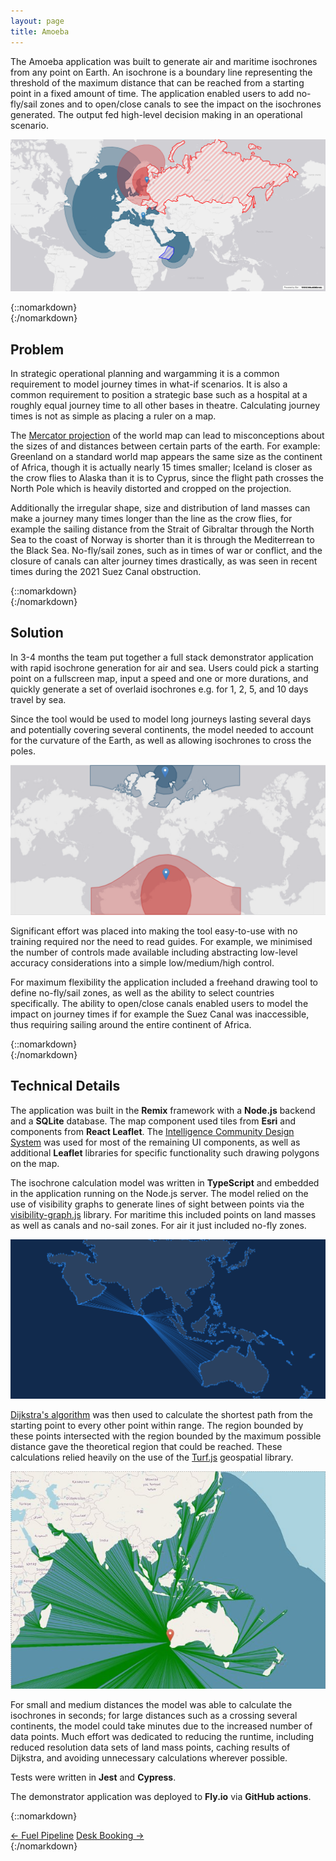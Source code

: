 ```yaml
---
layout: page
title: Amoeba
---
```


The Amoeba application was built to generate air and maritime isochrones from any point on Earth. An isochrone is a boundary line representing the threshold of the maximum distance that can be reached from a starting point in a fixed amount of time. The application enabled users to add no-fly/sail zones and to open/close canals to see the impact on the isochrones generated. The output fed high-level decision making in an operational scenario.

![Satelitte View](/projects/amoeba/anti-access-zones.png)

{::nomarkdown}
<br />
{:/nomarkdown}

## Problem

In strategic operational planning and wargamming it is a common requirement to model journey times in what-if scenarios. It is also a common requirement to position a strategic base such as a hospital at a roughly equal journey time to all other bases in theatre. Calculating journey times is not as simple as placing a ruler on a map.

The [Mercator projection](https://en.wikipedia.org/wiki/Mercator_projection) of the world map can lead to misconceptions about the sizes of and distances between certain parts of the earth. For example: Greenland on a standard world map appears the same size as the continent of Africa, though it is actually nearly 15 times smaller; Iceland is closer as the crow flies to Alaska than it is to Cyprus, since the flight path crosses the North Pole which is heavily distorted and cropped on the projection.

Additionally the irregular shape, size and distribution of land masses can make a journey many times longer than the line as the crow flies, for example the sailing distance from the Strait of Gibraltar through the North Sea to the coast of Norway is shorter than it is through the Mediterrean to the Black Sea. No-fly/sail zones, such as in times of war or conflict, and the closure of canals can alter journey times drastically, as was seen in recent times during the 2021 Suez Canal obstruction.

{::nomarkdown}
<br />
{:/nomarkdown}

## Solution

In 3-4 months the team put together a full stack demonstrator application with rapid isochrone generation for air and sea. Users could pick a starting point on a fullscreen map, input a speed and one or more durations, and quickly generate a set of overlaid isochrones e.g. for 1, 2, 5, and 10 days travel by sea.

Since the tool would be used to model long journeys lasting several days and potentially covering several continents, the model needed to account for the curvature of the Earth, as well as allowing isochrones to cross the poles.

![Crossing the Poles](/projects/amoeba/poles.png)

Significant effort was placed into making the tool easy-to-use with no training required nor the need to read guides. For example, we minimised the number of controls made available including abstracting low-level accuracy considerations into a simple low/medium/high control.

For maximum flexibility the application included a freehand drawing tool to define no-fly/sail zones, as well as the ability to select countries specifically. The ability to open/close canals enabled users to model the impact on journey times if for example the Suez Canal was inaccessible, thus requiring sailing around the entire continent of Africa.

{::nomarkdown}
<br />
{:/nomarkdown}

## Technical Details

The application was built in the **Remix** framework with a **Node.js** backend and a **SQLite** database. The map component used tiles from **Esri** and components from **React Leaflet**. The [Intelligence Community Design System](https://design.sis.gov.uk/) was used for most of the remaining UI components, as well as additional **Leaflet** libraries for specific functionality such drawing polygons on the map.

The isochrone calculation model was written in **TypeScript** and embedded in the application running on the Node.js server. The model relied on the use of visibility graphs to generate lines of sight between points via the [visibility-graph.js](https://rowanwins.github.io/visibility-graph/) library. For maritime this included points on land masses as well as canals and no-sail zones. For air it just included no-fly zones.

![Visibility Graph](/projects/amoeba/visibility-graph.png)

[Dijkstra's algorithm](https://en.wikipedia.org/wiki/Dijkstra%27s_algorithm) was then used to calculate the shortest path from the starting point to every other point within range. The region bounded by these points intersected with the region bounded by the maximum possible distance gave the theoretical region that could be reached. These calculations relied heavily on the use of the [Turf.js](https://turfjs.org/) geospatial library.

![Shortest Path](/projects/amoeba/shortest-path.png)

For small and medium distances the model was able to calculate the isochrones in seconds; for large distances such as a crossing several continents, the model could take minutes due to the increased number of data points. Much effort was dedicated to reducing the runtime, including reduced resolution data sets of land mass points, caching results of Dijkstra, and avoiding unnecessary calculations wherever possible.

Tests were written in **Jest** and **Cypress**.

The demonstrator application was deployed to **Fly.io** via **GitHub actions**.

{::nomarkdown}

<div class="project-pagination">
    <a href="{{ site.baseurl }}/projects/fuel-pipeline">← Fuel Pipeline</a> 
    <a href="{{ site.baseurl }}/projects/desk-booking">Desk Booking →</a> 
  </div>
{:/nomarkdown}
